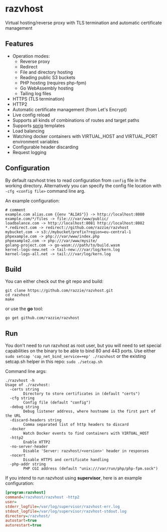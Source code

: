 # razvhost
Virtual hosting/reverse proxy with TLS termination and automatic certificate management

## Features
* Operation modes:
  * Reverse proxy
  * Redirect
  * File and directory hosting
  * Reading public S3 buckets
  * PHP hosting (requires php-fpm)
  * Go WebAssembly hosting
  * Tailing log files
* HTTPS (TLS termination)
* HTTP2
* Automatic certificate management (from Let's Encrypt)
* Live config reload
* Supports all kinds of combinations of routes and target paths
* Supports [sprig](https://masterminds.github.io/sprig/) templates
* Load balancing
* Watching docker containers with VIRTUAL_HOST and VIRTUAL_PORT environment variables
* Configurable header discarding
* Request logging

## Configuration
By default razvhost tries to read configuration from `config` file in the working directory.
Alternatively you can specify the config file location with `-cfg <config file>` command line arg.

An example configuration:
```
# comment
example.com alias.com {{env "ALIAS"}} -> http://localhost:8080
example.com/*/files -> file:///var/www/public/
loadbalance.com -> http://localhost:8081 http://localhost:8082
*.redirect.com -> redirect://github.com/razzie/razvhost
mybucket.com -> s3://mybucket/prefix?region=eu-central-1
phpexample.com -> php:///var/www/index.php
phpexample2.com -> php:///var/www/mysite/
golang-project.com -> go-wasm:///path/to/build.wasm
kernel-logs-new.net -> tail-new:///var/log/kern.log
kernel-logs-all.net -> tail:///var/log/kern.log
```

## Build
You can either check out the git repo and build:
```Shell
git clone https://github.com/razzie/razvhost.git
cd razvhost
make
```
or use the **go** tool:
```Shell
go get github.com/razzie/razvhost
```

## Run
You don't need to run razvhost as root user, but you will need to set special capabilities on the binary to be able to bind 80 and 443 ports.
Use either `sudo setcap 'cap_net_bind_service=+ep' ./razvhost` or the existing setcap.sh helper in this repo: `sudo ./setcap.sh`

Command line args:
```
./razvhost -h
Usage of ./razvhost:
  -certs string
        Directory to store certificates in (default "certs")
  -cfg string
        Config file (default "config")
  -debug string
        Debug listener address, where hostname is the first part of the URL
  -discard-headers string
        Comma separated list of http headers to discard
  -docker
        Watch Docker events to find containers with VIRTUAL_HOST
  -http2
        Enable HTTP2
  -no-server-header
        Disable 'Server: razvhost/<version>' header in responses
  -nocert
        Disable HTTPS and certificate handling
  -php-addr string
        PHP CGI address (default "unix:///var/run/php/php-fpm.sock")
```

If you intend to run razvhost using **supervisor**, here is an example configuration:
```INI
[program:razvhost]
command=/razvhost/razvhost -http2
user=
stderr_logfile=/var/log/supervisor/razvhost-err.log
stdout_logfile=/var/log/supervisor/razvhost-stdout.log
directory=/razvhost/
autostart=true
autorestart=true
```
